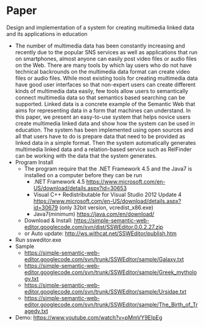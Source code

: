 # Paper #

Design and implementation of a system for creating multimedia linked data and its applications in education
  * The number of multimedia data has been constantly increasing and recently due to the popular SNS services as well as applications that run on smartphones, almost anyone can easily post video files or audio files on the Web. There are many tools by which lay users who do not have technical backrounds on the multimedia data format can create video files or audio files. While most existing tools for creating multimedia data have good user interfaces so that non-expert users can create different kinds of multimedia data easily, few tools allow users to semantically connect multimedia data so that semantics based searching can be supported. Linked data is a concrete example of the Semantic Web that aims for representing data in a form that machines can understand. In this paper, we present an easy-to-use system that helps novice users create multimedia linked data and show how the system can be used in education. The system has been implemented using open sources and all that users have to do is prepare data that need to be provided as linked data in a simple format. Then the system automatically generates multimedia linked data and a relation-based service such as RelFinder can be working with the data that the system generates.
  * Program Install
    * The program require that the .NET Framework 4.5 and the Java7 is installed on a computer before they can be run
      * .NET Framework 4.5 https://www.microsoft.com/en-US/download/details.aspx?id=30653
      * Visual C++ Redistributable for Visual Studio 2012 Update 4 https://www.microsoft.com/en-US/download/details.aspx?id=30679 (only 32bit version,  vcredist\_x86.exe)
      * Java7(minimum) https://java.com/en/download/
    * Download & Install: https://simple-semantic-web-editor.googlecode.com/svn/dist/SSWEditor.0.0.2.27.zip
    * or Auto update: http://ws.withcat.net/SSWEditor/publish.htm
  * Run ssweditor.exe
  * Sample
    * https://simple-semantic-web-editor.googlecode.com/svn/trunk/SSWEditor/sample/Galaxy.txt
    * https://simple-semantic-web-editor.googlecode.com/svn/trunk/SSWEditor/sample/Greek_mythology.txt
    * https://simple-semantic-web-editor.googlecode.com/svn/trunk/SSWEditor/sample/Ursidae.txt
    * https://simple-semantic-web-editor.googlecode.com/svn/trunk/SSWEditor/sample/The_Birth_of_Tragedy.txt
  * Demo: https://www.youtube.com/watch?v=pMmVY9EIpEg
